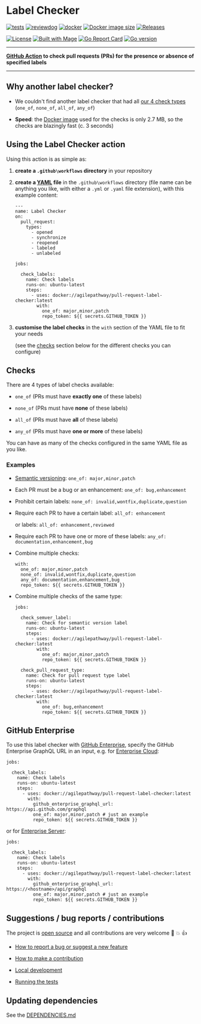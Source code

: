 # Label Checker

[![tests](https://github.com/agilepathway/label-checker/workflows/Tests/badge.svg?branch=master&event=push)](https://github.com/agilepathway/label-checker/actions?query=workflow%3ATests+event%3Apush+branch%3Amaster)
[![reviewdog](https://github.com/agilepathway/label-checker/workflows/reviewdog/badge.svg?branch=master&event=push)](https://github.com/agilepathway/label-checker/actions?query=workflow%3Areviewdog+event%3Apush+branch%3Amaster)
[![docker](https://github.com/agilepathway/label-checker/workflows/Docker/badge.svg?branch=master&event=push)](https://github.com/agilepathway/label-checker/actions?query=workflow%3ADocker+event%3Apush+branch%3Amaster)
[![Docker image size](https://img.shields.io/docker/image-size/agilepathway/pull-request-label-checker?sort=date)](https://hub.docker.com/repository/docker/agilepathway/pull-request-label-checker)
[![Releases](https://img.shields.io/github/release/agilepathway/label-checker/all.svg?logo=github
)](https://github.com/agilepathway/label-checker/releases)

[![License](https://img.shields.io/badge/license-MIT-blue.svg?maxAge=43200)](LICENSE)
[![Built with Mage](https://magefile.org/badge.svg)](https://magefile.org)
[![Go Report Card](https://goreportcard.com/badge/github.com/agilepathway/label-checker)](https://goreportcard.com/report/github.com/agilepathway/label-checker)
[![Go version](https://img.shields.io/github/go-mod/go-version/agilepathway/label-checker)](https://golang.org/)


---

 **[GitHub Action](https://github.com/features/actions) to check pull requests (PRs) for the presence or absence of specified labels**

---


## Why another label checker?

- We couldn't find another label checker that had all [our 4 check types](#checks) (`one_of`, `none_of`, `all_of`, `any_of`)

- **Speed**: the [Docker image](https://hub.docker.com/repository/docker/agilepathway/pull-request-label-checker)
  used for the checks is only 2.7 MB, so the checks are blazingly fast (c. 3 seconds)


## Using the Label Checker action

Using this action is as simple as:

1. **create a `.github\workflows` directory** in your repository
2. **create a 
   [YAML](https://docs.github.com/en/actions/reference/workflow-syntax-for-github-actions#about-yaml-syntax-for-workflows) 
   file** in the `.github\workflows` directory (file name can be anything you like, 
   with either a `.yml` or `.yaml` file extension), with this example content:
 
   ```
   ---
   name: Label Checker
   on:
     pull_request:
       types:
         - opened
         - synchronize
         - reopened
         - labeled
         - unlabeled
   
   jobs:
   
     check_labels:
       name: Check labels
       runs-on: ubuntu-latest
       steps:
         - uses: docker://agilepathway/pull-request-label-checker:latest
           with:
             one_of: major,minor,patch
             repo_token: ${{ secrets.GITHUB_TOKEN }}
   ```

4. **customise the label checks** in the `with` section of the YAML file to fit your needs 

   (see the [checks](#checks) section below for the different checks you can configure)


## Checks

There are 4 types of label checks available:

- `one_of`  (PRs must have **exactly one** of these labels)

- `none_of` (PRs must have **none** of these labels)

- `all_of`  (PRs must have **all** of these labels)

- `any_of`  (PRs must have **one or more** of these labels)

You can have as many of the checks configured in the same YAML file as you like.

### Examples

- [Semantic versioning](https://semver.org/): `one_of: major,minor,patch`

- Each PR must be a bug or an enhancement: `one_of: bug,enhancement`

- Prohibit certain labels: `none_of: invalid,wontfix,duplicate,question`

- Require each PR to have a certain label: `all_of: enhancement`

  or labels: `all_of: enhancement,reviewed`

- Require each PR to have one or more of these labels: `any_of: documentation,enhancement,bug`

- Combine multiple checks:

  ```
  with:
    one_of: major,minor,patch
    none_of: invalid,wontfix,duplicate,question
    any_of: documentation,enhancement,bug
    repo_token: ${{ secrets.GITHUB_TOKEN }}
  ```

- Combine multiple checks of the same type:

  ```
  jobs:
   
    check_semver_label:
      name: Check for semantic version label
      runs-on: ubuntu-latest
      steps:
        - uses: docker://agilepathway/pull-request-label-checker:latest
          with:
            one_of: major,minor,patch
            repo_token: ${{ secrets.GITHUB_TOKEN }}

    check_pull_request_type:
      name: Check for pull request type label
      runs-on: ubuntu-latest
      steps:
        - uses: docker://agilepathway/pull-request-label-checker:latest
          with:
            one_of: bug,enhancement
            repo_token: ${{ secrets.GITHUB_TOKEN }}
  ```

## GitHub Enterprise

To use this label checker with [GitHub Enterprise](https://github.com/enterprise),
specify the GitHub Enterprise GraphQL URL in an input, e.g. for 
[Enterprise Cloud](https://docs.github.com/en/get-started/onboarding/getting-started-with-github-enterprise-cloud):

   ```
   jobs:
   
     check_labels:
       name: Check labels
       runs-on: ubuntu-latest
       steps:
         - uses: docker://agilepathway/pull-request-label-checker:latest
           with:
             github_enterprise_graphql_url: https://api.github.com/graphql
             one_of: major,minor,patch # just an example
             repo_token: ${{ secrets.GITHUB_TOKEN }}
   ```

  or for
  [Enterprise Server](https://docs.github.com/en/enterprise-server/admin/overview/about-github-enterprise-server):

   ```
   jobs:
   
     check_labels:
       name: Check labels
       runs-on: ubuntu-latest
       steps:
         - uses: docker://agilepathway/pull-request-label-checker:latest
           with:
             github_enterprise_graphql_url: https://<hostname>/api/graphql
             one_of: major,minor,patch # just an example
             repo_token: ${{ secrets.GITHUB_TOKEN }}
   ```


## Suggestions / bug reports / contributions

The project is [open source](https://opensource.guide/how-to-contribute/) and all contributions are very welcome :slightly_smiling_face: :boom: :thumbsup:

* [How to report a bug or suggest a new feature](CONTRIBUTING.md#how-to-report-a-bug-or-suggest-a-new-feature)

* [How to make a contribution](CONTRIBUTING.md#how-to-make-a-contribution)

* [Local development](CONTRIBUTING.md#local-development)

* [Running the tests](CONTRIBUTING.md#running-the-tests)


## Updating dependencies

See the [DEPENDENCIES.md](.github/DEPENDENCIES.md)
